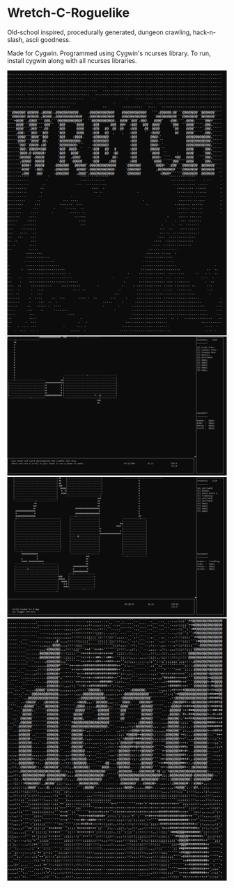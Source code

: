 # Wretch-C-Roguelike
Old-school inspired, procedurally generated, dungeon crawling, hack-n-slash, ascii goodness.

Made for Cygwin. Programmed using Cygwin's ncurses library. To run, install cygwin along with all ncurses libraries.

![Groovy Baby!](https://github.com/acraig082/Wretch-C-Roguelike/blob/master/screenshots/wretch1.png)
![Groovy Baby!](https://github.com/acraig082/Wretch-C-Roguelike/blob/master/screenshots/wretch2.png)
![Groovy Baby!](https://github.com/acraig082/Wretch-C-Roguelike/blob/master/screenshots/wretch3.png)
![Groovy Baby!](https://github.com/acraig082/Wretch-C-Roguelike/blob/master/screenshots/wretch4.png)
